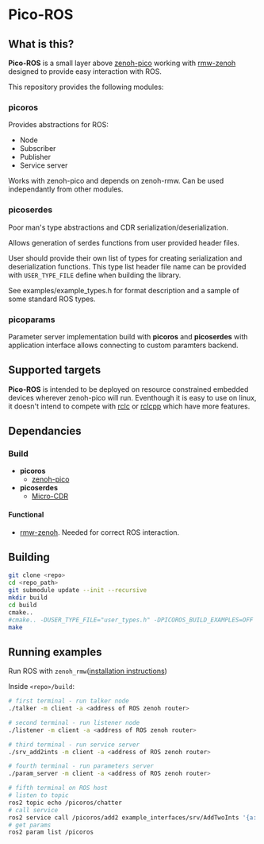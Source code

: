 # Pico-ROS

## What is this?
**Pico-ROS** is a small layer above [zenoh-pico](https://github.com/eclipse-zenoh/zenoh-pico) working with [rmw-zenoh](https://github.com/ros2/rmw_zenoh)
designed to provide easy interaction with ROS.

This repository provides the following modules:

### picoros
Provides abstractions for ROS: 

 - Node
 - Subscriber 
 - Publisher
 - Service server 

Works with zenoh-pico and depends on zenoh-rmw. Can be used independantly from other modules.

### picoserdes 
Poor man's type abstractions and CDR serialization/deserialization. 

Allows generation of serdes functions from user provided header files.

User should provide their own list of types for creating serialization and deserialization functions.
This type list header file name can be provided with `USER_TYPE_FILE` define when building the library.

See examples/example_types.h for format description and a sample of some standard ROS types.

### picoparams
Parameter server implementation build with **picoros** and **picoserdes** with
application interface allows connecting to custom paramters backend.

## Supported targets
**Pico-ROS** is intended to be deployed on resource constrained embedded devices wherever zenoh-pico will run. 
Eventhough it is easy to use on linux, it doesn't intend to compete with [rclc](https://github.com/ros2/rclc) or [rclcpp](https://github.com/ros2/rclcpp)
which have more features.

## Dependancies
### Build
 - **picoros**
    - [zenoh-pico](https://github.com/eclipse-zenoh/zenoh-pico)
 - **picoserdes**
    - [Micro-CDR](https://github.com/eProsima/Micro-CDR)

#### Functional
 - [rmw-zenoh](https://github.com/ros2/rmw_zenoh). Needed for correct ROS interaction.

## Building

```sh
git clone <repo>
cd <repo_path>
git submodule update --init --recursive
mkdir build
cd build
cmake..
#cmake.. -DUSER_TYPE_FILE="user_types.h" -DPICOROS_BUILD_EXAMPLES=OFF
make
```

## Running examples
Run ROS with `zenoh_rmw`([installation instructions](https://github.com/ros2/rmw_zenoh?tab=readme-ov-file#installation))

Inside `<repo>/build`:

```sh
# first terminal - run talker node
./talker -m client -a <address of ROS zenoh router>

# second terminal - run listener node
./listener -m client -a <address of ROS zenoh router>

# third terminal - run service server
./srv_add2ints -m client -a <address of ROS zenoh router>

# fourth terminal - run parameters server
./param_server -m client -a <address of ROS zenoh router>

# fifth terminal on ROS host
# listen to topic
ros2 topic echo /picoros/chatter
# call service
ros2 service call /picoros/add2 example_interfaces/srv/AddTwoInts '{a: 1, b: 2}'
# get params
ros2 param list /picoros
```

